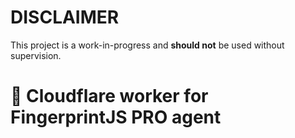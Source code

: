 # DISCLAIMER
This project is a work-in-progress and **should not** be used without supervision.

# 👷 Cloudflare worker for FingerprintJS PRO agent
